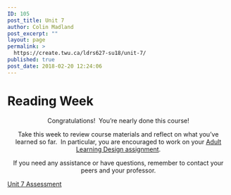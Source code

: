 ```yaml
---
ID: 105
post_title: Unit 7
author: Colin Madland
post_excerpt: ""
layout: page
permalink: >
  https://create.twu.ca/ldrs627-su18/unit-7/
published: true
post_date: 2018-02-20 12:24:06
---
```

<!--themify_builder_static-->
<h1>Reading Week</h1>
<p style="text-align: center;">Congratulations!  You&#8217;re nearly done this course!</p>
<p style="text-align: center;">Take this week to review course materials and reflect on what you&#8217;ve learned so far.  In particular, you are encouraged to work on your <a href="https://create.twu.ca/ldrs627-su18/unit-7-assessment/">Adult Learning Design assignment</a>.</p>
<p style="text-align: center;">If you need any assistance or have questions, remember to contact your peers and your professor.</p>
 <a href="https://create.twu.ca/ldrs627-su18/unit-7-assessment/"> Unit 7 Assessment </a><!--/themify_builder_static-->